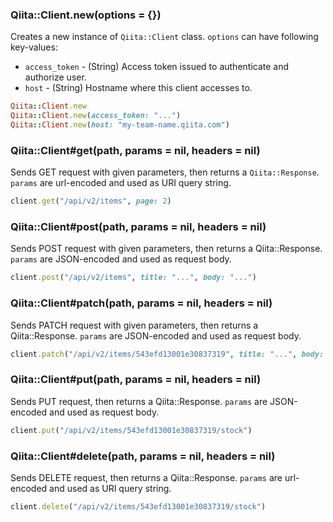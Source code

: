 ### Qiita::Client.new(options = {})
Creates a new instance of `Qiita::Client` class.
`options` can have following key-values:

* `access_token` - (String) Access token issued to authenticate and authorize user.
* `host` - (String) Hostname where this client accesses to.

```rb
Qiita::Client.new
Qiita::Client.new(access_token: "...")
Qiita::Client.new(host: "my-team-name.qiita.com")
```

### Qiita::Client#get(path, params = nil, headers = nil)
Sends GET request with given parameters, then returns a `Qiita::Response`.
`params` are url-encoded and used as URI query string.

```rb
client.get("/api/v2/items", page: 2)
```

### Qiita::Client#post(path, params = nil, headers = nil)
Sends POST request with given parameters, then returns a Qiita::Response.
`params` are JSON-encoded and used as request body.

```rb
client.post("/api/v2/items", title: "...", body: "...")
```

### Qiita::Client#patch(path, params = nil, headers = nil)
Sends PATCH request with given parameters, then returns a Qiita::Response.
`params` are JSON-encoded and used as request body.

```rb
client.patch("/api/v2/items/543efd13001e30837319", title: "...", body: "...")
```

### Qiita::Client#put(path, params = nil, headers = nil)
Sends PUT request, then returns a Qiita::Response.
`params` are JSON-encoded and used as request body.

```rb
client.put("/api/v2/items/543efd13001e30837319/stock")
```

### Qiita::Client#delete(path, params = nil, headers = nil)
Sends DELETE request, then returns a Qiita::Response.
`params` are url-encoded and used as URI query string.

```rb
client.delete("/api/v2/items/543efd13001e30837319/stock")
```

